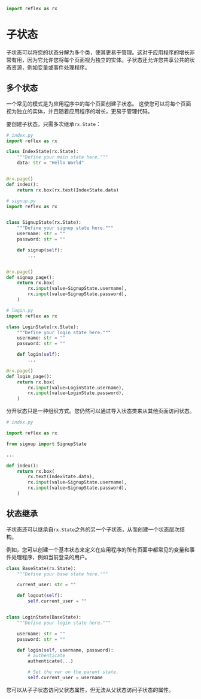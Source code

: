 ```python exec
import reflex as rx
```

# 子状态

子状态可以将您的状态分解为多个类，使其更易于管理。这对于应用程序的增长非常有用，因为它允许您将每个页面视为独立的实体。子状态还允许您共享公共的状态资源，例如变量或事件处理程序。

## 多个状态

一个常见的模式是为应用程序中的每个页面创建子状态。
这使您可以将每个页面视为独立的实体，并且随着应用程序的增长，更易于管理代码。

要创建子状态，只需多次继承`rx.State`：

```python
# index.py
import reflex as rx

class IndexState(rx.State):
    """Define your main state here."""
    data: str = "Hello World"


@rx.page()
def index():
    return rx.box(rx.text(IndexState.data)

# signup.py
import reflex as rx


class SignupState(rx.State):
    """Define your signup state here."""
    username: str = ""
    password: str = ""

    def signup(self):
        ...


@rx.page()
def signup_page():
    return rx.box(
        rx.input(value=SignupState.username),
        rx.input(value=SignupState.password),
    )

# login.py
import reflex as rx

class LoginState(rx.State):
    """Define your login state here."""
    username: str = ""
    password: str = ""

    def login(self):
        ...

@rx.page()
def login_page():
    return rx.box(
        rx.input(value=LoginState.username),
        rx.input(value=LoginState.password),
    )
```

分开状态只是一种组织方式。您仍然可以通过导入状态类来从其他页面访问状态。

```python
# index.py

import reflex as rx

from signup import SignupState

...

def index():
    return rx.box(
        rx.text(IndexState.data),
        rx.input(value=SignupState.username),
        rx.input(value=SignupState.password),
    )
```

## 状态继承

子状态还可以继承自`rx.State`之外的另一个子状态，从而创建一个状态层次结构。

例如，您可以创建一个基本状态来定义在应用程序的所有页面中都常见的变量和事件处理程序，例如当前登录的用户。

```python
class BaseState(rx.State):
    """Define your base state here."""

    current_user: str = ""

    def logout(self):
        self.current_user = ""


class LoginState(BaseState):
    """Define your login state here."""

    username: str = ""
    password: str = ""

    def login(self, username, password):
        # authenticate
        authenticate(...)

        # Set the var on the parent state. 
        self.current_user = username
```

您可以从子子状态访问父状态属性，但无法从父状态访问子状态的属性。

